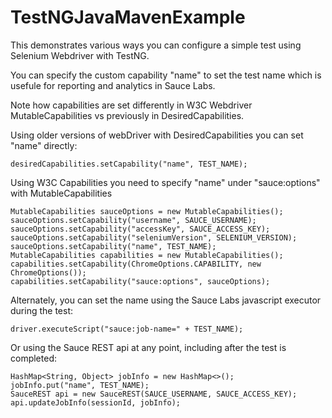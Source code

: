 # TestNGJavaMavenExample

This demonstrates various ways you can configure a simple test using Selenium Webdriver with TestNG.

You can specify the custom capability "name" to set the test name which is usefule for reporting and analytics in Sauce Labs.

Note how capabilities are set differently in W3C Webdriver MutableCapabilities vs previously in DesiredCapabilities.

Using older versions of webDriver with DesiredCapabilities you can set "name" directly:

```desiredCapabilities.setCapability("name", TEST_NAME);```

Using W3C Capabilities you need to specify "name" under "sauce:options" with MutableCapabilities

```
MutableCapabilities sauceOptions = new MutableCapabilities();
sauceOptions.setCapability("username", SAUCE_USERNAME);
sauceOptions.setCapability("accessKey", SAUCE_ACCESS_KEY);
sauceOptions.setCapability("seleniumVersion", SELENIUM_VERSION);
sauceOptions.setCapability("name", TEST_NAME);
MutableCapabilities capabilities = new MutableCapabilities();
capabilities.setCapability(ChromeOptions.CAPABILITY, new ChromeOptions());
capabilities.setCapability("sauce:options", sauceOptions);
```

Alternately, you can set the name using the Sauce Labs javascript executor during the test:

```driver.executeScript("sauce:job-name=" + TEST_NAME);```

Or using the Sauce REST api at any point, including after the test is completed:

```
HashMap<String, Object> jobInfo = new HashMap<>();
jobInfo.put("name", TEST_NAME);
SauceREST api = new SauceREST(SAUCE_USERNAME, SAUCE_ACCESS_KEY);
api.updateJobInfo(sessionId, jobInfo);
```
